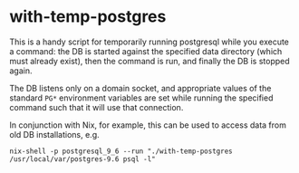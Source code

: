 # with-temp-postgres

This is a handy script for temporarily running postgresql while you
execute a command: the DB is started against the specified data
directory (which must already exist), then the command is run, and
finally the DB is stopped again.

The DB listens only on a domain socket, and appropriate values of the
standard `PG*` environment variables are set while running the
specified command such that it will use that connection.

In conjunction with Nix, for example, this can be used to access data
from old DB installations, e.g.

```
nix-shell -p postgresql_9_6 --run "./with-temp-postgres /usr/local/var/postgres-9.6 psql -l"
```
